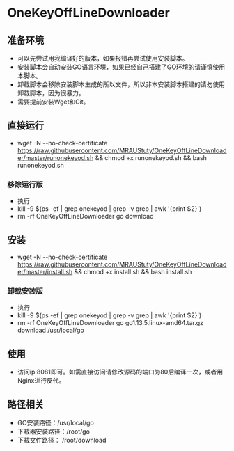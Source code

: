# OneKeyOffLineDownloader
## 准备环境
- 可以先尝试用我编译好的版本，如果报错再尝试使用安装脚本。
- 安装脚本会自动安装GO语言环境，如果已经自己搭建了GO环境的请谨慎使用本脚本。
- 卸载脚本会移除安装脚本生成的所以文件，所以非本安装脚本搭建的请勿使用卸载脚本，因为很暴力。
- 需要提前安装Wget和Git。
## 直接运行
- wget -N --no-check-certificate https://raw.githubusercontent.com/MRAUStuty/OneKeyOffLineDownloader/master/runonekeyod.sh && chmod +x runonekeyod.sh && bash runonekeyod.sh
### 移除运行版
- 执行
- kill -9 $(ps -ef | grep onekeyod | grep -v grep | awk '{print $2}')
- rm -rf OneKeyOffLineDownloader go download
## 安装
- wget -N --no-check-certificate https://raw.githubusercontent.com/MRAUStuty/OneKeyOffLineDownloader/master/install.sh && chmod +x install.sh && bash install.sh
### 卸载安装版
- 执行
- kill -9 $(ps -ef | grep onekeyod | grep -v grep | awk '{print $2}')
- rm -rf OneKeyOffLineDownloader go go1.13.5.linux-amd64.tar.gz download /usr/local/go
## 使用
- 访问ip:8081即可。如需直接访问请修改源码的端口为80后编译一次，或者用Nginx进行反代。
## 路径相关
- GO安装路径：/usr/local/go
- 下载器安装路径：/root/go
- 下载文件路径： /root/download